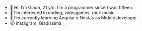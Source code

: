 - 👋 Hi, I’m Giada, 21 y/o. I'm a programmer since I was fifteen.
- 👀 I’m interested in coding, videogames, rock music
- 🌱 I’m currently learning Angular e NestJs as Middle developer
- 📫 instagram: Giadissima___

<!---
Giadissima1/Giadissima1 is a ✨ special ✨ repository because its `README.md` (this file) appears on your GitHub profile.
You can click the Preview link to take a look at your changes.
--->
